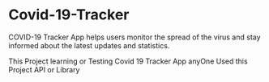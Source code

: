 # Covid-19-Tracker
COVID-19 Tracker App helps users monitor the spread of the virus and stay informed about the latest updates and statistics.

This Project learning or Testing Covid 19 Tracker App anyOne Used this Project API or Library

